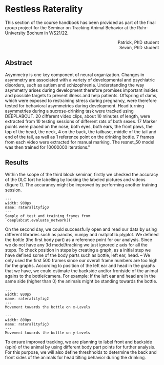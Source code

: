# Restless Raterality

This section of the course handbook has been provided as part of the final group project for the Seminar on Tracking Animal Behavior at the Ruhr-University Bochum in WS21/22.
<div style="text-align: right"> Patrick, PhD student</div>
<div style="text-align: right"> Sevim, PhD student</div>

## Abstract

Asymmetry is one key component of neural organization. Changes in asymmetry are associated with a variety of developmental and psychiatric disorders, such as autism and schizophrenia. Understanding the way asymmetry arises during development therefore promises important insides and possible targets to prevent illness and help patients. Offspring of dams, which were exposed to restraining stress during pregnancy, were therefore tested for behavioral asymmetries during development. Head turning asymmetries during a sucrose-drinking task were tracked using DEEPLABCUT. 20 different video clips, about 10 minutes of length, were extracted from 10 testing sessions of different rats of both sexes. 17 Marker points were placed on the nose, both eyes, both ears, the front paws, the top of the head, the neck, 4 on the back, the tailbase, middle of the tail and end of the tail, as well as 1 reference point on the drinking bottle. 7 frames from each video were extracted for manual marking. The resnet_50 model was then trained for 10000000 iterations."

## Results

Within the scope of the third block seminar, firstly we checked the accuracy of the DLC fort he labelling by looking the labeled pictures and videos (figure 1). The accurancy might be improved by performing another training session.

```{figure} content/Rateralityfig0.svg
---
width: 900px
name: rateralityfig0
---
Sample of test and training frames from `deeplabcut.evaluate_network()`
```

On the second day, we could successfully open and read our data by using different libraries such as pandas, numpy and matplotlib.plyplot. We defined the bottle (the first body part) as a reference point for our analysis. Since we do not have any 3d model/tracking we just ignored z axis for all the steps. To check position in steps by creating a graph, as a initial step we have defined some of the body parts such as bottle, left ear, head. – We only used the first 500 frames since our overall frame numbers are too high for the graphs. According to position of the left ear and head in the graphs that we have, we could estimate the backside and/or frontside of the animal agains to the bottle/camera. For example: If the left ear and head are in the same side (higher than 0) the animals might be standing towards the bottle.

```{figure} content/Rateralityfig2.png
---
width: 800px
name: rateralityfig2
---
Movement towards the bottle on x-Levels
```


```{figure} content/Rateralityfig3.png
---
width: 800px
name: rateralityfig3
---
Movement towards the bottle on y-Levels
```

To ensure improved tracking, we are planning to label front and backside (spin) of the animal by using different body part points for further analysis. For this purpose, we will also define threshholds to determine the back and front sides of the animals for head tilting behavior during the drinking.
